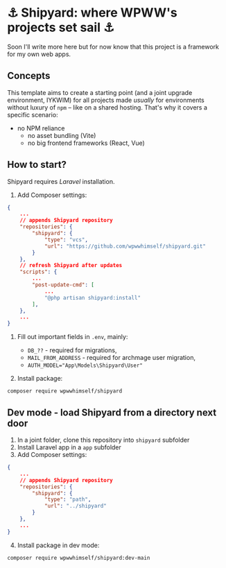 # ⚓ Shipyard: where WPWW's projects set sail ⚓

Soon I'll write more here but for now know that this project is a framework for my own web apps.

## Concepts

This template aims to create a starting point (and a joint upgrade environment, IYKWIM) for all projects made _usually_ for environments without luxury of `npm` – like on a shared hosting. That's why it covers a specific scenario:
- no NPM reliance
  - no asset bundling (Vite)
  - no big frontend frameworks (React, Vue)

## How to start?

Shipyard requires _Laravel_ installation.

1. Add Composer settings:
```json
{
    ...
    // appends Shipyard repository
    "repositories": {
        "shipyard": {
            "type": "vcs",
            "url": "https://github.com/wpwwhimself/shipyard.git"
        }
    },
    // refresh Shipyard after updates
    "scripts": {
        ...
        "post-update-cmd": [
            ...
            "@php artisan shipyard:install"
        ],
    },
    ...
}
```
1. Fill out important fields in `.env`, mainly:
   - `DB_??` - required for migrations,
   - `MAIL_FROM_ADDRESS` - required for archmage user migration,
   - `AUTH_MODEL="App\Models\Shipyard\User"`

2. Install package:
```
composer require wpwwhimself/shipyard
```

## Dev mode - load Shipyard from a directory next door

1. In a joint folder, clone this repository into `shipyard` subfolder
2. Install Laravel app in a `app` subfolder
3. Add Composer settings:
```json
{
    ...
    // appends Shipyard repository
    "repositories": {
        "shipyard": {
            "type": "path",
            "url": "../shipyard"
        }
    },
    ...
}
```
4. Install package in dev mode:
```
composer require wpwwhimself/shipyard:dev-main
```

